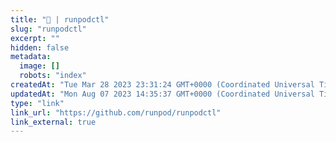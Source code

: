 ```yaml
---
title: "🧰 | runpodctl"
slug: "runpodctl"
excerpt: ""
hidden: false
metadata: 
  image: []
  robots: "index"
createdAt: "Tue Mar 28 2023 23:31:24 GMT+0000 (Coordinated Universal Time)"
updatedAt: "Mon Aug 07 2023 14:35:37 GMT+0000 (Coordinated Universal Time)"
type: "link"
link_url: "https://github.com/runpod/runpodctl"
link_external: true
---
```

